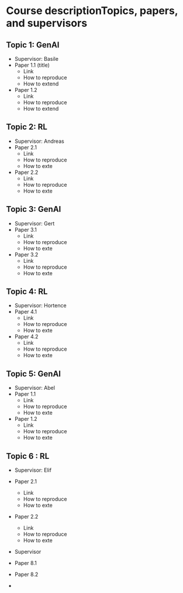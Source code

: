 
#  Course descriptionTopics, papers, and supervisors

## Topic 1: GenAI 
- Supervisor: Basile
- Paper 1.1 (title)
  - Link
  - How to reproduce
  - How to extend
- Paper 1.2
  - Link
  - How to reproduce
  - How to extend


## Topic 2: RL
- Supervisor: Andreas
- Paper 2.1
  - Link
  - How to reproduce
  - How to exte
- Paper 2.2
  - Link
  - How to reproduce
  - How to exte


## Topic 3: GenAI
- Supervisor: Gert
- Paper 3.1
  - Link
  - How to reproduce
  - How to exte
- Paper 3.2
  - Link
  - How to reproduce
  - How to exte

## Topic 4: RL
- Supervisor: Hortence
- Paper 4.1
  - Link
  - How to reproduce
  - How to exte
- Paper 4.2
  - Link
  - How to reproduce
  - How to exte


## Topic 5: GenAI
- Supervisor: Abel
- Paper 1.1
  - Link
  - How to reproduce
  - How to exte
- Paper 1.2
  - Link
  - How to reproduce
  - How to exte


## Topic 6 : RL
- Supervisor: Elif
- Paper 2.1
  - Link
  - How to reproduce
  - How to exte
- Paper 2.2
  - Link
  - How to reproduce
  - How to exte



- Supervisor
- Paper 8.1
- Paper 8.2
- 
